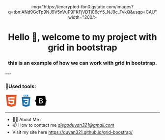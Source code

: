 <div id="header" align="center">
img="https://encrypted-tbn0.gstatic.com/images?q=tbn:ANd9GcTp9NJ9V5nVuP9FKFjVDTj06cY5_NJ9c_TvkQ&usqp=CAU" width="200/>
<h1 align="center">Hello 👋, welcome to my project with grid in bootstrap </h1>
<h3 align="center">this is an example of how we can work with grid in bootstrap.
</div>
---
<div align="left">
<h3>🔨Used tools:</h3>
<div>
<img src="https://github.com/devicons/devicon/raw/master/icons/html5/html5-original.svg" title="HTML5" alt="HTML" width="40" height="40"/>&nbsp;
<img src="https://github.com/devicons/devicon/raw/master/icons/css3/css3-plain-wordmark.svg" title="CSS3" alt="CSS" width="40" height="40"/>&nbsp;
<img src="https://github.com/devicons/devicon/raw/master/icons/bootstrap/bootstrap-plain.svg" title="BOOTSTRAP" alt="BOOTSTRAP" width="40" height="40"/>&nbsp;

---

- 🙎‍♂️ About Me :
- 📫 How to contact me
  *diegoduvan321@gmail.com*
- Visit my site here https://duvan321.github.io/grid-boostrap/
